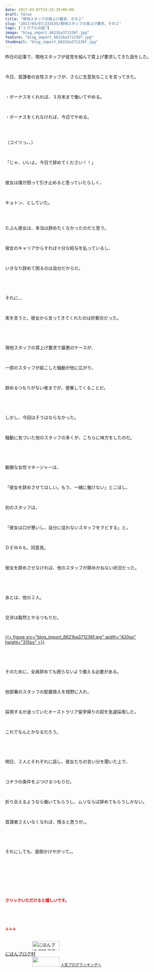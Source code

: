 ```yaml
---
date: 2017-03-07T23:35:35+09:00
draft: false
title: "現地スタッフの賃上げ要求、その２"
slug: "2017/03/07/233535/現地スタッフの賃上げ要求、その２"
tags: ["トラブルの話"]
image: "blog_import_6621ba371236f.jpg"
feature: "blog_import_6621ba371236f.jpg"
thumbnail: "blog_import_6621ba371236f.jpg"
---
```

<p>昨日の記事で、現地スタッフが徒党を組んで賃上げ要求してきた話をした。</p><p> </p><p>今日、首謀者の女性スタッフが、さらに生意気なことを言ってきた。</p><p> </p><p>・ボーナスをくれれば、３月末まで働いてやめる。</p><p> </p><p>・ボーナスをくれなければ、今日でやめる。</p><p> </p><p><br/>（コイツっ、、）</p><p> </p><p>「じゃ、いいよ。今日で辞めてください！！」</p><p> </p><p>彼女は僕が困って引き止めると思っていたらしく、</p><p> </p><p>キョトン、としていた。</p><p> </p><p><br/>たぶん彼女は、本当は辞めたくなかったのだと思う。</p><p> </p><p>彼女のキャリアからすれば十分な給与を払っているし、</p><p> </p><p>いきなり辞めて困るのは自分だからだ。</p><p> </p><p> </p><p>それに、、</p><p> </p><p>実を言うと、彼女から言ってきてくれたのは好都合だった。</p><p> </p><p> </p><p>現地スタッフの賃上げ要求で最悪のケースが、</p><p> </p><p>一部のスタッフが起こした騒動が他に広がり、</p><p> </p><p>辞めるつもりがない者までが、便乗してくることだ。</p><p> </p><p> </p><p>しかし、今回はそうはならなかった。</p><p> </p><p>騒動に気づいた他のスタッフの多くが、こちらに味方をしたのだ。</p><p> </p><p> </p><p>敏腕な女性マネージャーは、</p><p> </p><p>「彼女を辞めさせてほしい。もう、一緒に働けない」とこぼし、</p><p> </p><p>別のスタッフは、</p><p> </p><p>「彼女は口が悪いし、自分に従わないスタッフをクビする」と。</p><p> </p><p>ＤＥＷＡも、同意見。</p><p> </p><p>彼女を辞めさせなければ、他のスタッフが辞めかねない状況だった。</p><p> </p><p> </p><p>あとは、他の２人。</p><p> </p><p>交渉は毅然とやるつもりだ。</p><p> </p><p><a href="blog_import_6621ba371236f.jpg">{{< figure src="blog_import_6621ba371236f.jpg" width="420px" height="315px" >}}</a></p><p> </p><p> </p><p>そのために、全員辞めても困らないよう備える必要がある。</p><p> </p><p>他部署のスタッフの配置換えを視野に入れ、</p><p> </p><p>採用するか迷っていたオーストラリア留学帰りの奴を急遽採用した。</p><p> </p><p>これでなんとかなるだろう。</p><p> </p><p> </p><p>明日、２人とそれぞれに話し、彼女たちの言い分を聞いた上で、</p><p> </p><p>コチラの条件をぶつけるつもりだ。</p><p> </p><p>折り合えるようなら働いてもらうし、ムリならば辞めてもらうしかない。</p><p> </p><p>首謀者さえいなくなれば、残ると思うが。。</p><p> </p><p> </p><p>それにしても、面倒かけやがって。。</p><p> </p><p> </p><p> </p><p> </p><p><font color="#ff0000" size="2"><strong>クリックいただけると嬉しいです。</strong></font></p><p> </p><p> </p><p><font color="#ff0000" size="2"><strong>↓↓↓</strong></font></p><p><br/><a href="ranking.html?p_cid=01260127" target="_blank"><img alt="にほんブログ村 海外生活ブログ バリ島情報へ" border="0" height="31" src="data:image/svg+xml;charset=utf-8,%3Csvg%20xmlns%3D%22http%3A%2F%2Fwww.w3.org%2F2000%2Fsvg%22%20title%3D%22Placeholder%20for%20Images%22%20role%3D%22presentation%22%20viewBox%3D%220%200%2088%2031%22%20%2F%3E" width="88" data-src="https://img-proxy.blog-video.jp/images?url=http%3A%2F%2Foverseas.blogmura.com%2Fbali%2Fimg%2Fbali88_31.gif" style="aspect-ratio: auto 88 / 31;"/><noscript><img alt="にほんブログ村 海外生活ブログ バリ島情報へ" border="0" height="31" src="https://img-proxy.blog-video.jp/images?url=http%3A%2F%2Foverseas.blogmura.com%2Fbali%2Fimg%2Fbali88_31.gif" width="88"></noscript></a><br/><a href="ranking.html?p_cid=01260127" target="_blank">にほんブログ村</a><br/><a href="link.php?1804582" title="人気ブログランキングへ"><img border="0" height="31" src="data:image/svg+xml;charset=utf-8,%3Csvg%20xmlns%3D%22http%3A%2F%2Fwww.w3.org%2F2000%2Fsvg%22%20title%3D%22Placeholder%20for%20Images%22%20role%3D%22presentation%22%20viewBox%3D%220%200%2088%2031%22%20%2F%3E" width="88" data-src="https://blog.with2.net/img/banner/banner_22.gif" style="aspect-ratio: auto 88 / 31;"/><noscript><img border="0" height="31" src="https://blog.with2.net/img/banner/banner_22.gif" width="88"></noscript></a> <a href="link.php?1804582" style="font-size: 12px;">人気ブログランキングへ</a></p>

